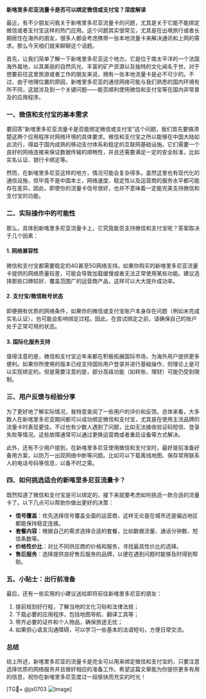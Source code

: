 **新喀里多尼亚流量卡是否可以绑定微信或支付宝？深度解读**

最近，有不少朋友问我关于新喀里多尼亚流量卡的问题，尤其是关于它能不能绑定微信或者支付宝这样的热门应用。这个问题其实很常见，尤其是在出境旅行或者长期居住在海外的朋友，很多人都会考虑携带一张本地流量卡来解决通讯和上网的需求。那么今天咱们就来聊聊这个话题。

首先，让我们简单了解一下新喀里多尼亚这个地方。它是位于南太平洋的一个法国海外属地，以其美丽的自然风光、丰富的矿产资源以及独特的文化闻名于世。对于想要前往这里旅游或者工作的朋友来说，拥有一张本地流量卡是必不可少的。不过，由于地理位置的原因，新喀里多尼亚的通信网络可能与我们熟悉的国内环境有所不同，这就涉及到一个关键问题——能否顺利使用微信和支付宝等在国内非常普及的应用程序。

### 一、微信和支付宝的基本需求

要回答“新喀里多尼亚流量卡是否能绑定微信或支付宝”这个问题，我们首先要搞清楚这两个应用程序对网络环境的具体要求。微信和支付宝之所以能够在中国大陆如此流行，得益于国内成熟的移动支付体系和稳定的互联网基础设施。它们需要一个良好的网络连接来保证数据传输的顺畅性，并且还需要满足一定的安全标准，比如实名认证、银行卡绑定等。

然而，在新喀里多尼亚这样的地方，情况可能会复杂得多。虽然这里也有现代化的通信设施，但毕竟不是中国本土，网络速度、稳定性以及运营商的服务水平都可能存在差异。因此，即使你的流量卡信号很好，也并不意味着一定能完美支持微信和支付宝的功能。

### 二、实际操作中的可能性

那么，具体到新喀里多尼亚流量卡上，它究竟能否支持微信和支付宝呢？答案取决于几个因素：

#### 1. 网络兼容性
微信和支付宝都需要稳定的4G甚至5G网络支持。如果你购买的新喀里多尼亚流量卡提供的网络质量较差，可能会导致加载缓慢或者无法正常使用某些功能。建议选择那些口碑较好、覆盖范围广的运营商产品，这样可以大大提升成功率。

#### 2. 支付宝/微信账号状态
即便拥有优质的网络条件，如果你的微信或支付宝账户本身存在问题（例如未完成实名认证），也可能会影响绑定过程。因此，在尝试绑定之前，请确保自己的账户处于正常可用的状态。

#### 3. 国际化服务支持
值得注意的是，微信和支付宝近年来都在积极拓展国际市场，为海外用户提供更多便利。如果你所使用的版本已经支持国际用户登录并进行基础操作，则理论上是可以实现绑定的。但是需要注意的是，部分高级功能（如转账、理财）可能仍受到限制。

### 三、用户反馈与经验分享

为了更好地了解实际情况，我特意查阅了一些用户的评价和反馈。总体来看，大多数人在新喀里多尼亚期间都可以成功绑定微信和支付宝，尤其是在使用主流品牌的流量卡时表现更佳。不过也有少数人遇到了问题，比如无法接收验证码短信、登录失败等情况。这些故障通常可以通过更换运营商或者重启设备等方式解决。

此外，还有不少用户提到，在新喀里多尼亚使用微信和支付宝时，最好提前准备好备用方案，以防万一出现网络中断等问题。比如可以下载离线地图、保存常用联系人的电话号码等信息，以备不时之需。

### 四、如何挑选适合的新喀里多尼亚流量卡？

既然知道了微信和支付宝是可以绑定的，接下来就要考虑如何挑选一款合适的流量卡了。以下几点可以帮助你做出更好的决策：

- **信号覆盖**：优先选择信号覆盖全面的运营商，这样无论是在城市还是偏远地区都能保持稳定连接。
- **套餐内容**：根据自己的需求选择合适的套餐，比如数据流量、通话分钟数、短信条数等。
- **价格性价比**：对比不同供应商的价格和服务，寻找最具性价比的选择。
- **售后服务**：选择提供良好售后服务的品牌，以便在遇到问题时能够及时得到帮助。

### 五、小贴士：出行前准备

最后，还有一些实用的小建议送给即将前往新喀里多尼亚的朋友：

1. 提前规划好行程，了解当地的文化习俗和法律法规；
2. 下载必要的应用程序，包括地图导航、翻译工具等；
3. 带齐必要的证件和个人物品，确保旅途无忧；
4. 如果担心语言沟通障碍，可以学习一些基本的法语短句，方便日常交流。

### 总结

综上所述，新喀里多尼亚的流量卡是完全可以用来绑定微信和支付宝的，只要注意选择优质的网络服务并且做好相应的准备工作。希望这篇文章能为你提供更多有用的信息，祝你在新喀里多尼亚度过一段愉快而充实的时光！

[TG💪+ @jx0703 ![Image](https://github.com/user-attachments/assets/dbca1d08-cadb-493c-b0ec-ad6f7a83f270)]